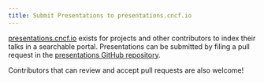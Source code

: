 ```yaml
---
title: Submit Presentations to presentations.cncf.io
---
```


[presentations.cncf.io](https://presentations.cncf.io/) exists for projects and other contributors to index their talks in a searchable portal. Presentations can be submitted by filing a pull request in the [presentations GitHub repository](https://github.com/cncf/presentations). 

Contributors that can review and accept pull requests are also welcome!
